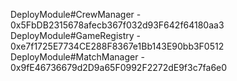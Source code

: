 DeployModule#CrewManager - 0x5FbDB2315678afecb367f032d93F642f64180aa3
DeployModule#GameRegistry - 0xe7f1725E7734CE288F8367e1Bb143E90bb3F0512
DeployModule#MatchManager - 0x9fE46736679d2D9a65F0992F2272dE9f3c7fa6e0